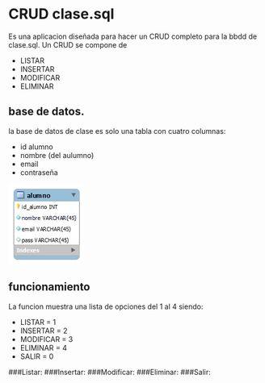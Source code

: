 # CRUD clase.sql

Es una aplicacion diseñada para hacer un CRUD completo para la bbdd de clase.sql.
Un CRUD se compone de

- LISTAR
- INSERTAR 
- MODIFICAR 
- ELIMINAR


## base de datos.

la base de datos de clase es solo una tabla con cuatro columnas:

- id alumno
- nombre (del aulumno)
- email
- contraseña

![pantallazo menu de la App](pantallazos/clase.png)

## funcionamiento

La funcion muestra una lista de opciones del 1 al 4 siendo:

- LISTAR = 1
- INSERTAR = 2
- MODIFICAR = 3
- ELIMINAR = 4
- SALIR = 0

###Listar:
###Insertar:
###Modificar:
###Eliminar:
###Salir:


